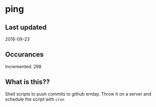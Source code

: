 # ping

## Last updated
2016-09-23

## Occurances
Incremented: 298

## What is this?? 
Shell scripts to push commits to github errday. Throw it on a server and schedule the script with `cron`
